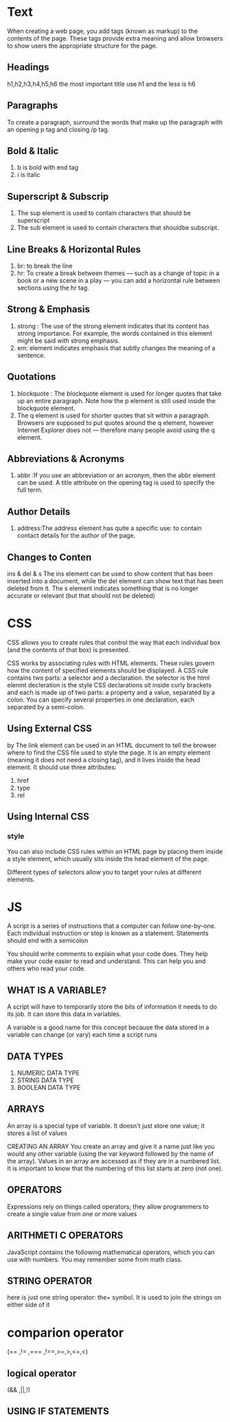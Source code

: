 # Text
When creating a web page, you add tags (known as markup) to the contents of the page. These tags provide extra meaning and allow browsers to show users the appropriate structure for the page.
## Headings 
h1,h2,h3,h4,h5,h6
the most important title use h1 and the less is h6
## Paragraphs
To create a paragraph, surround the words that make up the
paragraph with an opening p tag and closing /p tag.

## Bold & Italic
1. b is bold with end tag 
2. i is italic 
## Superscript & Subscrip
1. The sup element is used to contain characters that should be superscript
2. The sub element is used to contain characters that shouldbe subscript. 

## Line Breaks & Horizontal Rules
1. br: to break the line 
2. hr: To create a break between themes — such as a change of topic in a book or a new scene in a play — you can add a horizontal rule between sections using the hr  tag.
## Strong & Emphasis
1. strong : The use of the strong element indicates that its content has strong importance. For example, the words contained in this element might be said with strong emphasis.
2.  em:  element indicates emphasis that subtly changes
the meaning of a sentence.
## Quotations
1. blockquote : The blockquote element is used for longer quotes that take up an entire paragraph. Note how the p element is still used inside the blockquote element. 
2. The q element is used for shorter quotes that sit within a paragraph. Browsers are supposed to put quotes around the q element, however Internet Explorer does not — therefore many people avoid using the q element.

## Abbreviations & Acronyms
1. abbr :If you use an abbreviation or an acronym, then the abbr element can be used. A title attribute on the opening tag is used to specify the full term.

## Author Details
1. address:The address element has quite a specific use: to contain contact details for the author of the page.

## Changes to Conten
ins & del & s
The ins element can be used to show content that has been inserted into a document, while the del element can show text that has been deleted from it.
The s element indicates something that is no longer accurate or relevant (but that should not be deleted)
    
# CSS
CSS allows you to create rules that control the way that each individual box (and the contents of that box) is presented.

CSS works by associating rules with HTML elements. These rules govern
how the content of specified elements should be displayed. A CSS rule
contains two parts: a selector and a declaration.
the selector is the html elenmt
decleration is the style 
CSS declarations sit inside curly brackets and each is made up of two
parts: a property and a value, separated by a colon. You can specify
several properties in one declaration, each separated by a semi-colon.

## Using External CSS
 by The link element can be used in an HTML document to tell the
browser where to find the CSS file used to style the page. It is an
empty element (meaning it does not need a closing tag), and it
lives inside the head element. It should use three attributes:
1. href
2. type
3. rel

## Using Internal CSS
### style 
You can also include CSS rules within an HTML page by placing them inside a style element, which usually sits inside the head element of the page.

Different types of selectors allow you to target your
rules at different elements.

# JS 
 A script is a series of instructions that a computer can follow one-by-one. Each individual instruction or step is known as a statement. Statements should end with a semicolon

 You should write comments to explain what your code does.
They help make your code easier to read and understand.
This can help you and others who read your code. 

## WHAT IS A VARIABLE?
A script will have to temporarily store the bits of information it needs to do its job. It can store this data in variables. 

A variable is a good name for this concept because the data stored in a variable can change (or vary) each time a script runs

## DATA TYPES 
1. NUMERIC DATA TYPE 
2. STRING DATA TYPE 
3. BOOLEAN DATA TYPE 
## ARRAYS 
An array is a special type of variable. It doesn't just store one value; it stores a list of values

CREATING AN ARRAY
You create an array and give it a name just like you would any other variable (using the var keyword followed by the name of the array). 
Values in an array are accessed as if they are in
a numbered list. It is important to know that the
numbering of this list starts at zero (not one). 

## OPERATORS 
Expressions rely on things called operators; they allow programmers to
create a single value from one or more values
## ARITHMETI C OPERATORS 

JavaScript contains the following mathematical operators, which you can use with numbers. You may remember some from math class. 
## STRING OPERATOR 
here is just one string operator: the+ symbol.
It is used to join the strings on either side of it
# comparion operator 
(== ,!= ,=== ,!==,>=,>,<=,<)
## logical operator 
(&& ,||,!)
## USING IF STATEMENTS 
